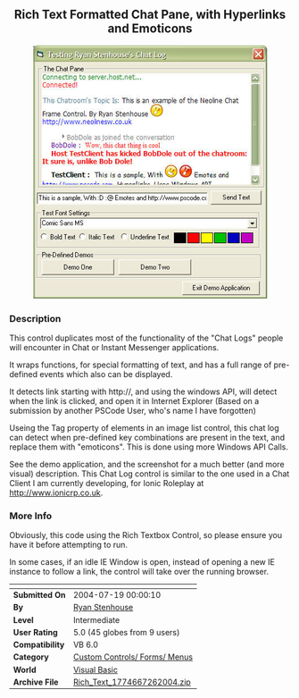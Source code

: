 ﻿<div align="center">

## Rich Text Formatted Chat  Pane, with Hyperlinks and Emoticons

<img src="PIC20047262337479527.jpg">
</div>

### Description

This control duplicates most of the functionality of the "Chat Logs" people will encounter in Chat or Instant Messenger applications.

It wraps functions, for special formatting of text, and has a full range of pre-defined events which also can be displayed.

It detects link starting with http://, and using the windows API, will detect when the link is clicked, and open it in Internet Explorer (Based on a submission by another PSCode User, who's name I have forgotten)

Useing the Tag property of elements in an image list control, this chat log can detect when pre-defined key combinations are present in the text, and replace them with "emoticons". This is done using more Windows API Calls.

See the demo application, and the screenshot for a much better (and more visual) description. This Chat Log control is similar to the one used in a Chat Client I am currently developing, for Ionic Roleplay at http://www.ionicrp.co.uk.
 
### More Info
 
Obviously, this code using the Rich Textbox Control, so please ensure you have it before attempting to run.

In some cases, if an idle IE Window is open, instead of opening a new IE instance to follow a link, the control will take over the running browser.


<span>             |<span>
---                |---
**Submitted On**   |2004-07-19 00:00:10
**By**             |[Ryan Stenhouse](https://github.com/Planet-Source-Code/PSCIndex/blob/master/ByAuthor/ryan-stenhouse.md)
**Level**          |Intermediate
**User Rating**    |5.0 (45 globes from 9 users)
**Compatibility**  |VB 6\.0
**Category**       |[Custom Controls/ Forms/  Menus](https://github.com/Planet-Source-Code/PSCIndex/blob/master/ByCategory/custom-controls-forms-menus__1-4.md)
**World**          |[Visual Basic](https://github.com/Planet-Source-Code/PSCIndex/blob/master/ByWorld/visual-basic.md)
**Archive File**   |[Rich\_Text\_1774667262004\.zip](https://github.com/Planet-Source-Code/ryan-stenhouse-rich-text-formatted-chat-pane-with-hyperlinks-and-emoticons__1-55205/archive/master.zip)








